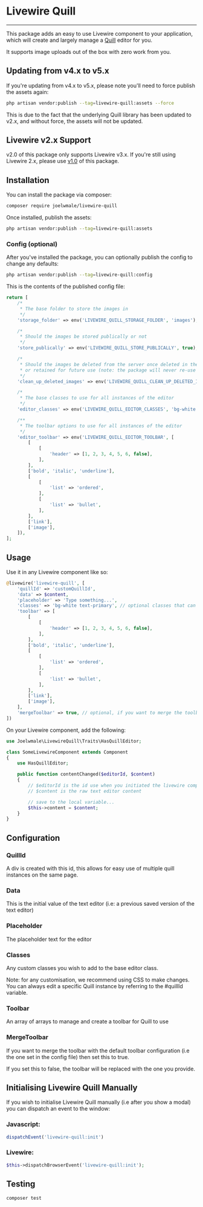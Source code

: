 # Livewire Quill

---

This package adds an easy to use Livewire component to your application, which will create and largely manage a [Quill]([Quill](https://quilljs.com/)) editor for you.

It supports image uploads out of the box with zero work from you.

## Updating from v4.x to v5.x

If you're updating from v4.x to v5.x, please note you'll need to force publish the assets again:

```bash
php artisan vendor:publish --tag=livewire-quill:assets --force
```
This is due to the fact that the underlying Quill library has been updated to v2.x, and without force, the assets will not be updated.

## Livewire v2.x Support

v2.0 of this package only supports Livewire v3.x. If you're still using Livewire 2.x, please use [v1.0](https://github.com/joelwmale/livewire-quill/tree/v1.0.0) of this package.

## Installation

You can install the package via composer:

```bash
composer require joelwmale/livewire-quill
```

Once installed, publish the assets:

```bash
php artisan vendor:publish --tag=livewire-quill:assets
```

### Config (optional)

After you've installed the package, you can optionally publish the config to change any defaults:

```bash
php artisan vendor:publish --tag=livewire-quill:config
```

This is the contents of the published config file:

```php
return [
    /*
     * The base folder to store the images in
     */
    'storage_folder' => env('LIVEWIRE_QUILL_STORAGE_FOLDER', 'images'),

    /*
     * Should the images be stored publically or not
     */
    'store_publically' => env('LIVEWIRE_QUILL_STORE_PUBLICALLY', true),

    /*
     * Should the images be deleted from the server once deleted in the editor
     * or retained for future use (note: the package will never re-use the same image)
     */
    'clean_up_deleted_images' => env('LIVEWIRE_QUILL_CLEAN_UP_DELETED_IMAGES', true),

    /*
     * The base classes to use for all instances of the editor
     */
    'editor_classes' => env('LIVEWIRE_QUILL_EDITOR_CLASSES', 'bg-white'),

    /**
     * The toolbar options to use for all instances of the editor
     */
    'editor_toolbar' => env('LIVEWIRE_QUILL_EDITOR_TOOLBAR', [
        [
            [
                'header' => [1, 2, 3, 4, 5, 6, false],
            ],
        ],
        ['bold', 'italic', 'underline'],
        [
            [
                'list' => 'ordered',
            ],
            [
                'list' => 'bullet',
            ],
        ],
        ['link'],
        ['image'],
    ]),
];
```

## Usage

Use it in any Livewire component like so:

```php
@livewire('livewire-quill', [
    'quillId' => 'customQuillId',
    'data' => $content,
    'placeholder' => 'Type something...',
    'classes' => 'bg-white text-primary', // optional classes that can be added to the editor, that are added for this instance only
    'toolbar' => [
        [
            [
                'header' => [1, 2, 3, 4, 5, 6, false],
            ],
        ],
        ['bold', 'italic', 'underline'],
        [
            [
                'list' => 'ordered',
            ],
            [
                'list' => 'bullet',
            ],
        ],
        ['link'],
        ['image'],
    ],
    'mergeToolbar' => true, // optional, if you want to merge the toolbar with the default toolbar configuration
])
```

On your Livewire component, add the following:

```php
use Joelwmale\LivewireQuill\Traits\HasQuillEditor;

class SomeLivewireComponent extends Component
{
    use HasQuillEditor;

    public function contentChanged($editorId, $content)
    {
        // $editorId is the id use when you initiated the livewire component
        // $content is the raw text editor content

        // save to the local variable...
        $this->content = $content;
    }
}
```

## Configuration

### QuillId

A div is created with this id, this allows for easy use of multiple quill instances on the same page.

### Data

This is the initial value of the text editor (i.e: a previous saved version of the text editor)

### Placeholder

The placeholder text for the editor

### Classes

Any custom classes you wish to add to the base editor class.

Note: for any customisation, we recommend using CSS to make changes. You can always edit a specific Quill instance by referring to the #quillId variable.

### Toolbar

An array of arrays to manage and create a toolbar for Quill to use

### MergeToolbar

If you want to merge the toolbar with the default toolbar configuration (i.e the one set in the config file) then set this to true.

If you set this to false, the toolbar will be replaced with the one you provide.

## Initialising Livewire Quill Manually

If you wish to initialise Livewire Quill manually (i.e after you show a modal) you can dispatch an event to the window:

### Javascript:

```javascript
dispatchEvent('livewire-quill:init')
```

### Livewire:

```php
$this->dispatchBrowserEvent('livewire-quill:init');
```

## Testing

```bash
composer test
```
